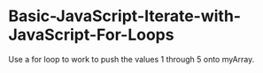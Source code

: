 # Basic-JavaScript-Iterate-with-JavaScript-For-Loops
Use a for loop to work to push the values 1 through 5 onto myArray.
